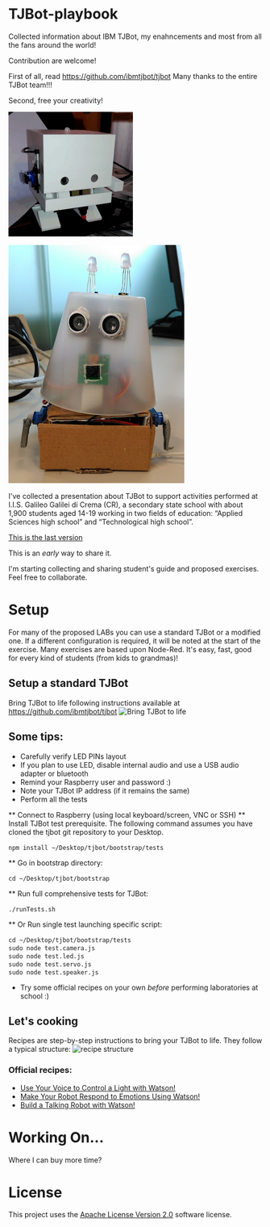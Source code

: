 # TJBot-playbook
Collected information about IBM TJBot, my enahncements and most from all the fans around the world!

Contribution are welcome!

First of all, read https://github.com/ibmtjbot/tjbot
Many thanks to the entire TJBot team!!!

Second, free your creativity!

![ASLTJBot](/Images/ASLTJBot_2018_two_arms.gif)

![Faccina (little face)](/Images/Faccina.jpg)

I've collected a presentation about TJBot to support activities performed at I.I.S. Galileo Galilei di Crema (CR), a secondary state school with about 1,900 students aged 14-19 working in two fields of education: “Applied Sciences high school” and “Technological high school”.

[This is the last version](ASL%20-%20TJBot%20playground%20v0.5.20180618.pptx)

This is an *early* way to share it.

I'm starting collecting and sharing student's guide and proposed exercises. Feel free to collaborate.

# Setup

For many of the proposed LABs you can use a standard TJBot or a modified one. If a different configuration is required, it will be noted at the start of the exercise.
Many exercises are based upon Node-Red. It's easy, fast, good for every kind of students (from kids to grandmas)!

## Setup a standard TJBot
Bring TJBot to life following instructions available at https://github.com/ibmtjbot/tjbot
![Bring TJBot to life](https://github.com/ibmtjbot/tjbot/raw/master/images/tjbot.jpg)

## Some tips:

* Carefully verify LED PINs layout
* If you plan to use LED, disable internal audio and use a USB audio adapter or bluetooth
* Remind your Raspberry user and password :)
* Note your TJBot IP address (if it remains the same)
* Perform all the tests

** Connect to Raspberry (using local keyboard/screen, VNC or SSH)
** Install TJBot test prerequisite. The following command assumes you have cloned the tjbot git repository to your Desktop.

    npm install ~/Desktop/tjbot/bootstrap/tests

** Go in bootstrap directory:

    cd ~/Desktop/tjbot/bootstrap

** Run full comprehensive tests for TJBot:

    ./runTests.sh

** Or Run single test launching specific script:

    cd ~/Desktop/tjbot/bootstrap/tests
    sudo node test.camera.js
    sudo node test.led.js
    sudo node test.servo.js
    sudo node test.speaker.js

* Try some official recipes on your own *before* performing laboratories at school :)

## Let's cooking
Recipes are step-by-step instructions to bring your TJBot to life. They follow a typical structure:
![recipe structure]()

### Official recipes:
* [Use Your Voice to Control a Light with Watson!](http://www.instructables.com/id/Use-Your-Voice-to-Control-a-Light-With-Watson/)
* [Make Your Robot Respond to Emotions Using Watson!](http://www.instructables.com/id/Make-Your-Robot-Respond-to-Emotions-Using-Watson/)
* [Build a Talking Robot with Watson!](http://www.instructables.com/id/Make-Your-Robot-Respond-to-Emotions-Using-Watson/)

# Working On... 
Where I can buy more time?


# License  
This project uses the [Apache License Version 2.0](LICENSE) software license.  

